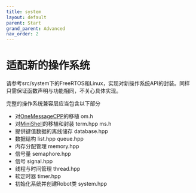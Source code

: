 ```yaml
---
title: system
layout: default
parent: Start
grand_parent: Advanced
nav_order: 2
---
```


# 适配新的操作系统

请参考src/system下的FreeRTOS和Linux，实现对新操作系统API的封装。同样只需保证函数声明与功能相同，不关心具体实现。

完整的操作系统兼容层应当包含以下部分

* 对[OneMessageCPP](https://github.com/Jiu-xiao/OneMessageCPP.git)的移植 om.h
* 对[MiniShell](https://github.com/Jiu-xiao/mini_shell.git)的移植和封装 term.hpp ms.h
* 提供键值数据的离线储存 database.hpp
* 数据结构 list.hpp queue.hpp
* 内存分配管理 memory.hpp
* 信号量 semaphore.hpp
* 信号 signal.hpp
* 线程与时间管理 thread.hpp
* 软定时器 timer.hpp
* 初始化系统并创建Robot类 system.hpp
